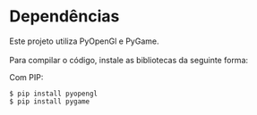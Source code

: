 # Dependências

Este projeto utiliza PyOpenGl e PyGame.<br><br>
Para compilar o código, instale as bibliotecas da seguinte forma:<br>

Com PIP:<br>
```
$ pip install pyopengl
$ pip install pygame
```
